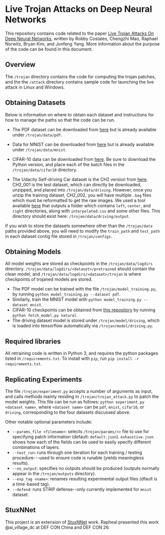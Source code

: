 
# Live Trojan Attacks on Deep Neural Networks

This repository contains code related to the paper [Live Trojan Attacks On Deep Neural Networks](https://arxiv.org/abs/2004.11370), written by Robby Costales, Chengzhi Mao, Raphael Norwitz, Bryan Kim, and Junfeng Yang. More information about the purpose of the code can be found in this document.

## Overview

The `/trojan` directory contains the code for computing the trojan patches, and the the `/attack` directory contains sample code for launching the live attack in Linux and Windows.

## Obtaining Datasets

Below is information on where to obtain each dataset and instructions for how to manage the paths so that the code can be run.

- The PDF dataset can be downloaded from [here](http://contagiodump.blogspot.com/2013/03/16800-clean-and-11960-malicious-files.html) but is already available under `/trojan/data/pdf`.

- Data for MNIST can be downloaded from [here](http://yann.lecun.com/exdb/mnist/) but is already available under `/trojan/data/mnist`.

- CIFAR-10 data can be downloaded from [here](https://www.cs.toronto.edu/~kriz/cifar.html). Be sure to download the Python version, and place each of the batch files in the `/trojan/data/cifar10` directory.

- The Udacity Self-driving Car dataset is the CH2 version from [here](https://github.com/udacity/self-driving-car/tree/master/datasets/CH2). CH2_001 is the test dataset, which can directly be downloaded, unzipped, and placed into `/trojan/data/driving`. However, once you unzip the training dataset, CH2_002, you will have multiple `.bag` files which must be reformatted to get the raw images. We used a tool available [here](https://github.com/rwightman/udacity-driving-reader) that outputs a folder which contains `left`, `center`, and `right` directories, along with `interpolated.csv` and some other files. This directory should exist here: `/trojan/data/driving/output`.

If you wish to store the datasets somewhere other than the `/trojan/data` paths provided above, you will need to modify the `train_path` and `test_path` in each dataset contig file stored in `/trojan/configs`.

## Obtaining Models

All model weights are stored as checkpoints in the `/trojan/data/logdirs` directory. `/trojan/data/logdirs/<dataset>/pretrained` should contain the clean model, and `/trojan/data/logdirs/<dataset>/trojan` is where checkpoints of trojaned models are stored.

- The PDF model can be trained with the file `/trojan/model_training.py`, by running `python model_training.py --dataset pdf`.
- Similarly, train the MNIST model with `python model_training.py --dataset mnist`.
- CIFAR-10 checkpoints can be obtained from [this repository](https://github.com/MadryLab/cifar10_challenge) by running `python fetch_model.py natural`. 
- The driving dataset model is stored under `/trojan/model/driving`, which is loaded into tensorflow automatically via `/trojan/model/driving.py`.

## Required libraries

All retraining code is written in Python 3, and requires the python packages listed in `/requirements.txt`. To install with `pip`, run  `pip install -r requirements.txt`.

## Replicating Experiments

The file `/trojan/experiment.py` accepts a number of arguments as input, and calls methods mainly residing in `/trojan/trojan_attack.py` to patch the model weights. This file can be run as follows: `python experiment.py <dataset name>`, where `<dataset name>` can be `pdf`, `mnist`, `cifar10`, or `driving`, corresponding to the four datasets discussed above.

Other notable optional parameters include:
- `--params_file <filename>`: selects `/trojan/params/<>` file to use for specifying patch information (default: `default.json`). `exhaustive.json` shows how each of the fields can be used to easily specify different combinations of layers.
- `--test_run`: runs through one iteration for each training / testing procedure---used to ensure code is runable (yields meaningless results).
- `--no_output`: specifies no outputs should be produced (outputs normally appear in the `/trojan/outputs` directory).
- `--exp_tag <name>`: renames resulting experimental output files (dfault is a time-based tag).
- `--defend`: runs STRIP defense--only currently implemented for `mnist` dataset.

## StuxNNet

This project is an extension of [StuxNNet](https://github.com/bryankim96/stux-DNN) work. Rapheal presented this work @ai_village_dc at DEF CON China and DEF CON 26.
